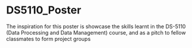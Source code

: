 # DS5110_Poster

The inspiration for this poster is showcase the skills learnt in the DS-5110 (Data Processing and Data Management) course,
and as a pitch to fellow classmates to form project groups
